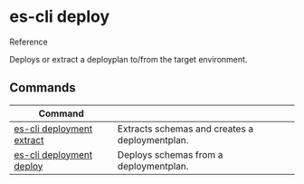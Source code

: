 # es-cli deploy
Reference

Deploys or extract a deployplan to/from the target environment.

## Commands
|Command| |
|---|---|
|[es-cli deployment extract](#)  |Extracts schemas and creates a deploymentplan.   |
|[es-cli deployment deploy](#)   |Deploys schemas from a deploymentplan.  |
